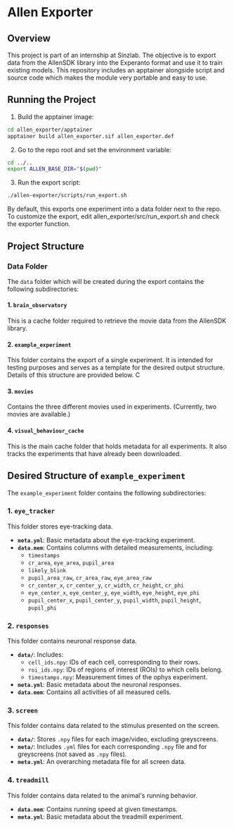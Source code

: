 # Allen Exporter

## Overview

This project is part of an internship at Sinzlab. The objective is to export data from the AllenSDK library into the Experanto format and use it to train existing models. This repository includes an apptainer alongside script and source code which makes the module very portable and easy to use.

## Running the Project

1. Build the apptainer image:

  ```bash
  cd allen_exporter/apptainer
  apptainer build allen_exporter.sif allen_exporter.def
  ```

2. Go to the repo root and set the environment variable:

  ```bash
  cd ../..  
  export ALLEN_BASE_DIR="$(pwd)"
  ```

3. Run the export script:

  ```bash
  ./allen-exporter/scripts/run_export.sh
  ```

  By default, this exports one experiment into a data folder next to the repo.
  To customize the export, edit allen_exporter/src/run_export.sh and check the exporter function.


## Project Structure

### Data Folder

The `data` folder which will be created during the export contains the following subdirectories:

#### 1. `brain_observatory`

This is a cache folder required to retrieve the movie data from the AllenSDK library.

#### 2. `example_experiment`

This folder contains the export of a single experiment. It is intended for testing purposes and serves as a template for the desired output structure. Details of this structure are provided below.  C

#### 3. `movies`

Contains the three different movies used in experiments. (Currently, two movies are available.)

#### 4. `visual_behaviour_cache`

This is the main cache folder that holds metadata for all experiments. It also tracks the experiments that have already been downloaded.

## Desired Structure of `example_experiment`

The `example_experiment` folder contains the following subdirectories:

### 1. `eye_tracker`

This folder stores eye-tracking data.

- **`meta.yml`**: Basic metadata about the eye-tracking experiment.
- **`data.mem`**: Contains columns with detailed measurements, including:
  - `timestamps`
  - `cr_area`, `eye_area`, `pupil_area`
  - `likely_blink`
  - `pupil_area_raw`, `cr_area_raw`, `eye_area_raw`
  - `cr_center_x`, `cr_center_y`, `cr_width`, `cr_height`, `cr_phi`
  - `eye_center_x`, `eye_center_y`, `eye_width`, `eye_height`, `eye_phi`
  - `pupil_center_x`, `pupil_center_y`, `pupil_width`, `pupil_height`, `pupil_phi`

### 2. `responses`

This folder contains neuronal response data.

- **`data/`**: Includes:
  - `cell_ids.npy`: IDs of each cell, corresponding to their rows.
  - `roi_ids.npy`: IDs of regions of interest (ROIs) to which cells belong.
  - `timestamps.npy`: Measurement times of the ophys experiment.
- **`meta.yml`**: Basic metadata about the neuronal responses.
- **`data.mem`**: Contains all activities of all measured cells.

### 3. `screen`

This folder contains data related to the stimulus presented on the screen.

- **`data/`**: Stores `.npy` files for each image/video, excluding greyscreens.
- **`meta/`**: Includes `.yml` files for each corresponding `.npy` file and for greyscreens (not saved as `.npy` files).
- **`meta.yml`**: An overarching metadata file for all screen data.

### 4. `treadmill`

This folder contains data related to the animal's running behavior.

- **`data.mem`**: Contains running speed at given timestamps.
- **`meta.yml`**: Basic metadata about the treadmill experiment.
